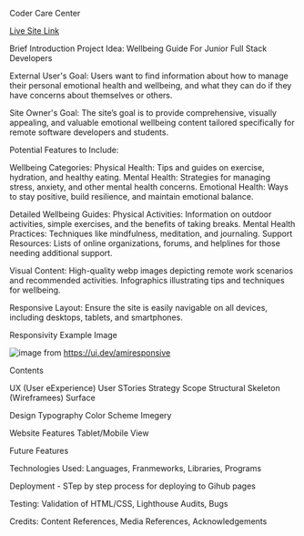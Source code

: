 Coder Care Center

[Live Site Link](https://ljtalks.github.io/hackathon1/index.html)

Brief Introduction
Project Idea: Wellbeing Guide For Junior Full Stack Developers

External User's Goal:
Users want to find information about how to manage their personal emotional health and wellbeing, and what they can do if they have concerns about themselves or others.

Site Owner's Goal:
The site’s goal is to provide comprehensive, visually appealing, and valuable emotional wellbeing content tailored specifically for remote software developers and students.

Potential Features to Include:

Wellbeing Categories:
Physical Health: Tips and guides on exercise, hydration, and healthy eating.
Mental Health: Strategies for managing stress, anxiety, and other mental health concerns.
Emotional Health: Ways to stay positive, build resilience, and maintain emotional balance.

Detailed Wellbeing Guides:
Physical Activities: Information on outdoor activities, simple exercises, and the benefits of taking breaks.
Mental Health Practices: Techniques like mindfulness, meditation, and journaling.
Support Resources: Lists of online organizations, forums, and helplines for those needing additional support.

Visual Content:
High-quality webp images depicting remote work scenarios and recommended activities.
Infographics illustrating tips and techniques for wellbeing.

Responsive Layout:
Ensure the site is easily navigable on all devices, including desktops, tablets, and smartphones.

Responsivity Example Image

![image](https://github.com/user-attachments/assets/037a4cd5-4333-4c1e-b4ca-5e13f23982b7)
from https://ui.dev/amiresponsive

Contents

UX (User eExperience)
User STories
Strategy
Scope
Structural
Skeleton
(Wireframees)
Surface

Design 
Typography
Color Scheme
Imegery

Website Features
Tablet/Mobile View

Future Features

Technologies Used: Languages, Franmeworks, Libraries, Programs

Deployment - STep by step process for deploying to Gihub pages

Testing: Validation of HTML/CSS, Lighthouse Audits, Bugs

Credits: Content References, Media References, Acknowledgements

